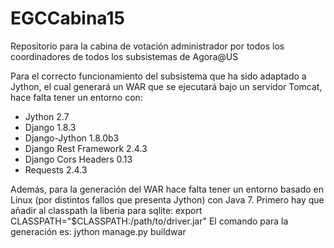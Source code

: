 # EGCCabina15
Repositorio para la cabina de votación administrador por todos los coordinadores de todos los subsistemas de Agora@US

Para el correcto funcionamiento del subsistema que ha sido adaptado a Jython, el cual generará un WAR que se ejecutará bajo un servidor Tomcat, hace falta tener un entorno con:

- Jython 2.7
- Django 1.8.3
- Django-Jython 1.8.0b3
- Django Rest Framework 2.4.3
- Django Cors Headers 0.13
- Requests 2.4.3

Además, para la generación del WAR hace falta tener un entorno basado en Linux (por distintos fallos que presenta Jython) con Java 7.
Primero hay que añadir al classpath la liberia para sqlite: export CLASSPATH="$CLASSPATH:/path/to/driver.jar"
El comando para la generación es: jython manage.py buildwar